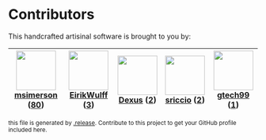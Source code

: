 # Contributors

This handcrafted artisinal software is brought to you by:

| <img height="80" src="https://avatars.githubusercontent.com/u/261635?v=4"><br><a href="https://github.com/msimerson">msimerson</a> (<a href="https://github.com/haraka/haraka-plugin-elasticsearch/commits?author=msimerson">80</a>)| <img height="80" src="https://avatars.githubusercontent.com/u/2962154?v=4"><br><a href="https://github.com/EirikWulff">EirikWulff</a> (<a href="https://github.com/haraka/haraka-plugin-elasticsearch/commits?author=EirikWulff">3</a>)| <img height="80" src="https://avatars.githubusercontent.com/u/1674289?v=4"><br><a href="https://github.com/Dexus">Dexus</a> (<a href="https://github.com/haraka/haraka-plugin-elasticsearch/commits?author=Dexus">2</a>)| <img height="80" src="https://avatars.githubusercontent.com/u/5239282?v=4"><br><a href="https://github.com/sriccio">sriccio</a> (<a href="https://github.com/haraka/haraka-plugin-elasticsearch/commits?author=sriccio">2</a>)| <img height="80" src="https://avatars.githubusercontent.com/u/15035337?v=4"><br><a href="https://github.com/gtech99">gtech99</a> (<a href="https://github.com/haraka/haraka-plugin-elasticsearch/commits?author=gtech99">1</a>)|
| :---: | :---: | :---: | :---: | :---: |

<sub>this file is generated by [.release](https://github.com/msimerson/.release).
Contribute to this project to get your GitHub profile included here.</sub>
